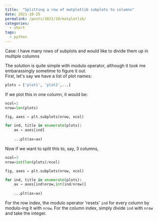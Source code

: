 ```yaml
---
title:  "Splitting a row of matplotlib subplots to columns"
date: 2021-10-25
permalink: /posts/2021/10/matplotlib/
categories: 
  - short
tags:
  - python
---
```

Case: I have many rows of subplots and would like to divide them up in multiple columns  

The solution is quite simple with modulo operator, although it took me embarassingly sometime to figure it out.  
First, let's say we have a list of plot names:
```python
plots = ['plot1', 'plot2',...]
```
If we plot this in one column, it would be:
```python
ncol=1
nrow=len(plots)

fig, axes = plt.subplots(nrow, ncol)

for ind, title in enumerate(plots):
    ax = axes[ind]
    
    ...plt(ax=ax)
```
Now if we want to split this to, say, 3 columns,
```python
ncol=3
nrow=int(len(plots)/ncol)

fig, axes = plt.subplots(nrow, ncol)

for ind, title in enumerate(plots):
    ax = axes[ind%nrow,int(ind/nrow)]
    
    ...plt(ax=ax)
```
For the row index, the modulo operator 'resets' `ind` for every column by modulo-ing it with `nrow`.
For the column index, simply divide `ind` with `nrow` and take the integer.
